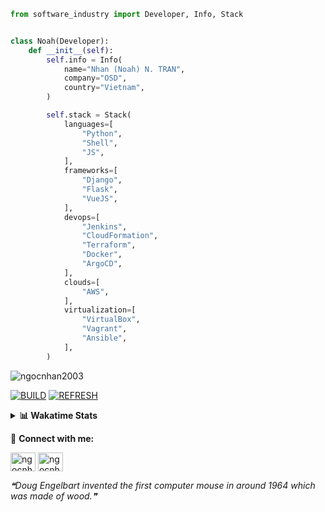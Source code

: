 ```python
from software_industry import Developer, Info, Stack


class Noah(Developer):
    def __init__(self):
        self.info = Info(
            name="Nhan (Noah) N. TRAN",
            company="OSD",
            country="Vietnam",
        )

        self.stack = Stack(
            languages=[
                "Python",
                "Shell",
                "JS",
            ],
            frameworks=[
                "Django",
                "Flask",
                "VueJS",
            ],
            devops=[
                "Jenkins",
                "CloudFormation",
                "Terraform",
                "Docker",
                "ArgoCD",
            ],
            clouds=[
                "AWS",
            ],
            virtualization=[
                "VirtualBox",
                "Vagrant",
                "Ansible",
            ],
        )
```
<img src="https://komarev.com/ghpvc/?username=ngocnhan2003&label=Profile%20views&color=0e75b6&style=flat" alt="ngocnhan2003" /> 

[![BUILD](https://github.com/ngocnhan2003/ngocnhan2003/actions/workflows/001_build.yml/badge.svg)](https://github.com/ngocnhan2003/ngocnhan2003/actions/workflows/001_build.yml)
[![REFRESH](https://github.com/ngocnhan2003/ngocnhan2003/actions/workflows/002_refresh.yml/badge.svg)](https://github.com/ngocnhan2003/ngocnhan2003/actions/workflows/002_refresh.yml)

<details> 
  <summary><b>📊 Wakatime Stats</b></summary>
  <br>
  
<!--START_SECTION:waka-->
![Code Time](http://img.shields.io/badge/Code%20Time-533%20hrs%209%20mins-blue)

**I'm a Night 🦉** 

```text
🌞 Morning    36 commits     ████░░░░░░░░░░░░░░░░░░░░░   17.22% 
🌆 Daytime    66 commits     ████████░░░░░░░░░░░░░░░░░   31.58% 
🌃 Evening    52 commits     ██████░░░░░░░░░░░░░░░░░░░   24.88% 
🌙 Night      55 commits     ██████░░░░░░░░░░░░░░░░░░░   26.32%

```
📅 **I'm Most Productive on Friday** 

```text
Monday       29 commits     ███░░░░░░░░░░░░░░░░░░░░░░   13.88% 
Tuesday      26 commits     ███░░░░░░░░░░░░░░░░░░░░░░   12.44% 
Wednesday    22 commits     ██░░░░░░░░░░░░░░░░░░░░░░░   10.53% 
Thursday     27 commits     ███░░░░░░░░░░░░░░░░░░░░░░   12.92% 
Friday       69 commits     ████████░░░░░░░░░░░░░░░░░   33.01% 
Saturday     22 commits     ██░░░░░░░░░░░░░░░░░░░░░░░   10.53% 
Sunday       14 commits     █░░░░░░░░░░░░░░░░░░░░░░░░   6.7%

```


📊 **This Week I Spent My Time On** 

```text
⌚︎ Time Zone: Asia/Ho_Chi_Minh

💬 Programming Languages: 
Go                       23 hrs 6 mins       ████████████████████░░░░░   82.48% 
Python                   2 hrs 9 mins        ██░░░░░░░░░░░░░░░░░░░░░░░   7.7% 
SQL                      1 hr 31 mins        █░░░░░░░░░░░░░░░░░░░░░░░░   5.45% 
Other                    24 mins             ░░░░░░░░░░░░░░░░░░░░░░░░░   1.49% 
YAML                     12 mins             ░░░░░░░░░░░░░░░░░░░░░░░░░   0.73%

🔥 Editors: 
GoLand                   24 hrs 47 mins      ██████████████████████░░░   88.47% 
VS Code                  3 hrs 13 mins       ███░░░░░░░░░░░░░░░░░░░░░░   11.53%

💻 Operating System: 
Linux                    27 hrs 51 mins      ████████████████████████░   99.43% 
Mac                      9 mins              ░░░░░░░░░░░░░░░░░░░░░░░░░   0.57%

```

**I Mostly Code in Python** 

```text
Python                   14 repos            ███████████░░░░░░░░░░░░░░   43.75% 
JavaScript               6 repos             ████░░░░░░░░░░░░░░░░░░░░░   18.75% 
TypeScript               2 repos             █░░░░░░░░░░░░░░░░░░░░░░░░   6.25% 
Kotlin                   2 repos             █░░░░░░░░░░░░░░░░░░░░░░░░   6.25% 
Vue                      2 repos             █░░░░░░░░░░░░░░░░░░░░░░░░   6.25%

```



 Last Updated on 24/09/2022 03:37:08 UTC+7
<!--END_SECTION:waka-->
</details>

🔗 **Connect with me:**

<a href="https://linkedin.com/in/ngocnhan2003" target="blank"><img align="center" src="https://raw.githubusercontent.com/rahuldkjain/github-profile-readme-generator/master/src/images/icons/Social/linked-in-alt.svg" alt="ngocnhan2003" height="30" width="40" /></a>
<a href="https://instagram.com/ngocnhan2003" target="blank"><img align="center" src="https://raw.githubusercontent.com/rahuldkjain/github-profile-readme-generator/master/src/images/icons/Social/instagram.svg" alt="ngocnhan2003" height="30" width="40" /></a>


<!--STARTS_HERE_QUOTE_README-->
<i>❝Doug Engelbart invented the first computer mouse in around 1964 which was made of wood.❞</i>
<!--ENDS_HERE_QUOTE_README-->
